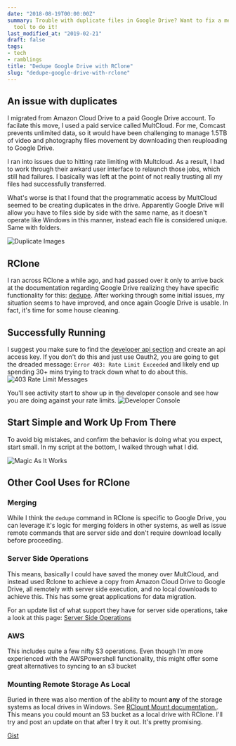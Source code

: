 ```yaml
---
date: "2018-08-19T00:00:00Z"
summary: Trouble with duplicate files in Google Drive? Want to fix a mess? Found the
  tool to do it!
last_modified_at: "2019-02-21"
draft: false
tags:
- tech
- ramblings
title: "Dedupe Google Drive with RClone"
slug: "dedupe-google-drive-with-rclone"
---
```


## An issue with duplicates

I migrated from Amazon Cloud Drive to a paid Google Drive account. To facilate this move, I used a paid service called MultCloud. For me, Comcast prevents unlimited data, so it would have been challenging to manage 1.5TB of video and photography files movement by downloading then reuploading to Google Drive.

I ran into issues due to hitting rate limiting with Multcloud. As a result, I had to work through their awkard user interface to relaunch those jobs, which still had failures. I basically was left at the point of not really trusting all my files had successfully transferred.

What's worse is that I found that the programmatic access by MultCloud seemed to be creating duplicates in the drive. Apparently Google Drive will allow you have to files side by side with the same name, as it doesn't operate like Windows in this manner, instead each file is considered unique. Same with folders.

![Duplicate Images](/images/2018-08-20_00-09-09.png)


## RClone

I ran across RClone a while ago, and had passed over it only to arrive back at the documentation regarding Google Drive realizing they have specific functionality for this: [dedupe](https://rclone.org/commands/rclone_dedupe). After working through some initial issues, my situation seems to have improved, and once again Google Drive is usable. In fact, it's time for some house cleaning.

## Successfully Running

I suggest you make sure to find the [developer api section](https://console.developers.google.com/apis/api/drive.googleapis.com/) and create an api access key. If you don't do this and just use Oauth2, you are going to get the dreaded message: `Error 403: Rate Limit Exceeded` and likely end up spending 30+ mins trying to track down what to do about this.
![403 Rate Limit Messages](/images/TailBlazer_2018-08-19_18-06-22.png)

You'll see activity start to show up in the developer console and see how you are doing against your rate limits.
![Developer Console](/images/chrome_2018-08-19_23-45-28.png)


## Start Simple and Work Up From There

To avoid big mistakes, and confirm the behavior is doing what you expect, start small. In my script at the bottom, I walked through what I did.

![Magic As It Works](/images/TailBlazer_2018-08-19_21-14-28.png)


## Other Cool Uses for RClone

### Merging
While I think the `dedupe` command in RClone is specific to Google Drive, you can leverage it's logic for merging folders in other systems, as well as issue remote commands that are server side and don't require download locally before proceeding.

### Server Side Operations
This means, basically I could have saved the money over MultCloud, and instead used Rclone to achieve a copy from Amazon Cloud Drive to Google Drive, all remotely with server side execution, and no local downloads to achieve this. This has some great applications for data migration.

For an update list of what support they have for server side operations, take a look at this page: [Server Side Operations](https://rclone.org/overview/#optional-features)

### AWS
This includes quite a few nifty S3 operations. Even though I'm more experienced with the AWSPowershell functionality, this might offer some great alternatives to syncing to an s3 bucket

### Mounting Remote Storage As Local

Buried in there was also mention of the ability to mount **any** of the storage systems as local drives in Windows. See [RClount Mount documentation.](https://rclone.org/commands/rclone_mount/). This means you could mount an S3 bucket as a local drive with RClone. I'll try and post an update on that after I try it out. It's pretty promising.

[Gist](https://gist.github.com/sheldonhull/e286bd05ff154b47c8a1f8ecf2bdc22b)
